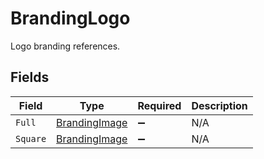# BrandingLogo

Logo branding references.


## Fields

| Field                                                     | Type                                                      | Required                                                  | Description                                               |
| --------------------------------------------------------- | --------------------------------------------------------- | --------------------------------------------------------- | --------------------------------------------------------- |
| `Full`                                                    | [BrandingImage](../../Models/Components/BrandingImage.md) | :heavy_minus_sign:                                        | N/A                                                       |
| `Square`                                                  | [BrandingImage](../../Models/Components/BrandingImage.md) | :heavy_minus_sign:                                        | N/A                                                       |